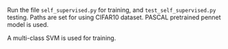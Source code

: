 Run the file `self_supervised.py` for training, and `test_self_supervised.py` testing. 
Paths are set for using CIFAR10 dataset. PASCAL pretrained pennet model is used. 

A multi-class SVM is used for training. 